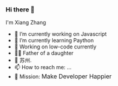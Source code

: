### Hi there 👋

I'm Xiang Zhang

- 🔭 I’m currently working on Javascript
- 🌱 I’m currently learning Paython
- 🍉 Working on low-code currently
- 👨‍🦳 Father of a daughter
- 📍 苏州.
- 📫 How to reach me: ...
- 🍎 Mission: <font size=3>Make Developer Happier</font>

